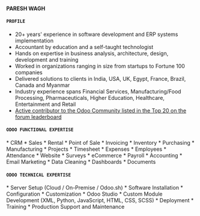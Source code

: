 #### **PARESH WAGH**

#### `PROFILE`
* 20+ years' experience in software development and ERP systems implementation
* Accountant by education and a self-taught technologist
* Hands on expertise in business analysis, architecture, design, development and training
* Worked in organizations ranging in size from startups to Fortune 100 companies
* Delivered solutions to clients in India, USA, UK, Egypt, France, Brazil, Canada and Myanmar
* Industry experience spans Financial Services, Manufacturing/Food Processing, Pharmaceuticals, Higher Education, Healthcare, Entertainment and Retail
* [Active contributor to the Odoo Community listed in the Top 20 on the forum leaderboard](https://www.odoo.com/profile/users)

#### `ODOO FUNCTIONAL EXPERTISE`
\* CRM * Sales * Rental * Point of Sale * Invoicing * Inventory * Purchasing
\* Manufacturing * Projects * Timesheet * Expenses * Employees * Attendance
\* Website * Surveys * eCommerce * Payroll * Accounting * Email Marketing
\* Data Cleaning * Dashboards * Documents

#### `ODOO TECHNICAL EXPERTISE`
\* Server Setup (Cloud / On-Premise / Odoo.sh) * Software Installation
\* Configuration * Customization * Odoo Studio
\* Custom Module Development (XML, Python, JavaScript, HTML, CSS, SCSS)
\* Deployment * Training * Production Support and Maintenance
